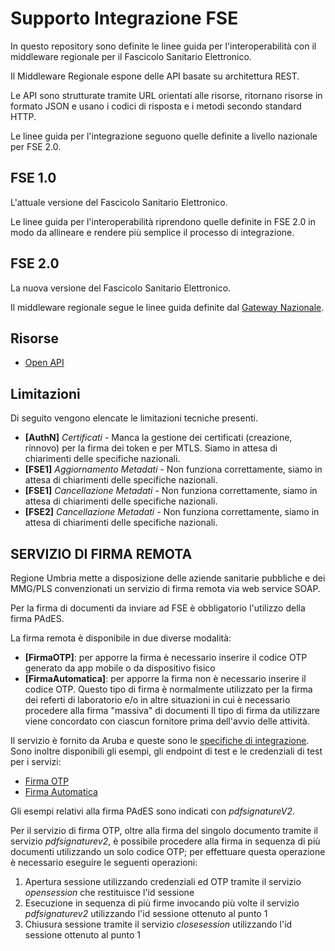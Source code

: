 # Supporto Integrazione FSE
In questo repository sono definite le linee guida per l'interoperabilità con il middleware regionale
per il Fascicolo Sanitario Elettronico.

Il Middleware Regionale espone delle API basate su architettura REST.

Le API sono strutturate tramite URL orientati alle risorse, ritornano risorse in formato JSON e usano i codici di risposta e i metodi secondo standard HTTP.

Le linee guida per l'integrazione seguono quelle definite a livello nazionale per FSE 2.0.

## FSE 1.0
L'attuale versione del Fascicolo Sanitario Elettronico.

Le linee guida per l'interoperabilità riprendono quelle definite in FSE 2.0 in modo da allineare e rendere
più semplice il processo di integrazione.

## FSE 2.0
La nuova versione del Fascicolo Sanitario Elettronico.

Il middleware regionale segue le linee guida definite dal [Gateway Nazionale](https://github.com/ministero-salute/it-fse-support/tree/main/doc/integrazione-gateway).

## Risorse
* [Open API](./openapi)

## Limitazioni
Di seguito vengono elencate le limitazioni tecniche presenti.

* **[AuthN]** _Certificati_ - Manca la gestione dei certificati (creazione, rinnovo) per la firma dei token e per MTLS. Siamo in attesa di chiarimenti delle specifiche nazionali.
* **[FSE1]** _Aggiornamento Metadati_ - Non funziona correttamente, siamo in attesa di chiarimenti delle specifiche nazionali.
* **[FSE1]** _Cancellazione Metadati_ - Non funziona correttamente, siamo in attesa di chiarimenti delle specifiche nazionali.
* **[FSE2]** _Cancellazione Metadati_ - Non funziona correttamente, siamo in attesa di chiarimenti delle specifiche nazionali.

## SERVIZIO DI FIRMA REMOTA
Regione Umbria mette a disposizione delle aziende sanitarie pubbliche e dei MMG/PLS convenzionati un servizio di firma remota via web service SOAP.

Per la firma di documenti da inviare ad FSE è obbligatorio l'utilizzo della firma PAdES.

La firma remota è disponibile in due diverse modalità:
* **[FirmaOTP]**: per apporre la firma è necessario inserire il codice OTP generato da app mobile o da dispositivo fisico
* **[FirmaAutomatica]**: per apporre la firma non è necessario inserire il codice OTP. Questo tipo di firma è normalmente utilizzato per la firma dei referti di laboratorio e/o in altre situazioni in cui è necessario procedere alla firma "massiva" di documenti
Il tipo di firma da utilizzare viene concordato con ciascun fornitore prima dell'avvio delle attività.

Il servizio è fornito da Aruba e queste sono le [specifiche di integrazione](/firma/manuale_arss.pdf). Sono inoltre disponibili gli esempi, gli endpoint di test e le credenziali di test per i servizi:
* [Firma OTP](/firma/FirmaRemota.pdf)
* [Firma Automatica](/firma/FirmaAutomatica.pdf)

Gli esempi relativi alla firma PAdES sono indicati con *pdfsignatureV2*.

Per il servizio di firma OTP, oltre alla firma del singolo documento tramite il servizio *pdfsignaturev2*, è possibile procedere alla firma in sequenza di più documenti utilizzando un solo codice OTP; per effettuare questa operazione è necessario eseguire le seguenti operazioni:
1. Apertura sessione utilizzando credenziali ed OTP tramite il servizio *opensession* che restituisce l'id sessione
2. Esecuzione in sequenza di più firme invocando più volte il servizio *pdfsignaturev2* utilizzando l'id sessione ottenuto al punto 1
3. Chiusura sessione tramite il servizio *closesession* utilizzando l'id sessione ottenuto al punto 1
